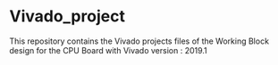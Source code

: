 # Vivado_project
This repository contains the Vivado projects files of the Working Block design for the CPU Board with Vivado version : 2019.1
